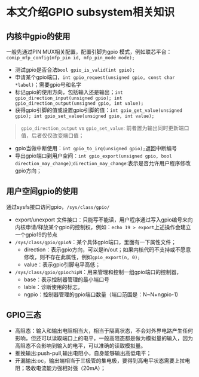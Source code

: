 # 本文介绍GPIO subsystem相关知识
## 内核中gpio的使用

一般先通过PIN MUX相关配置，配置引脚为gpio 模式，例如联芯平台：`comip_mfp_config(mfp_pin id, mfp_pin_mode mode);`

- 测试gpio是否合法`bool gpio_is_valid(int gpio);`
- 申请某个gpio端口，`int gpio_request(unsigned gpio, const char *label)`；需要gpio号和名字
- 标记gpio的使用方向，包括输入还是输出；`int gpio_direction_input(unsigned gpio); int gpio_direction_output(unsigned gpio, int value);`
- 获得gpio引脚的值或设置gpio引脚的值：`int gpio_get_value(unsigned gpio); int gpio_set_value(unsigned gpio, int value);`
> `gpio_direction_output` vs `gpio_set_value`: 前者置为输出同时更新端口值，后者仅仅改变端口值；
- gpio当做中断使用：`int gpio_to_irq(unsigned gpio);`返回中断编号
- 导出gpio端口到用户空间：`int gpio_export(unsigned gpio, bool direction_may_change)`;`direction_may_change`:表示是否允许用户程序修改gpio方向；
## 用户空间gpio的使用
通过sysfs接口访问gpio，`/sys/class/gpio/`
- export/unexport 文件接口：只能写不能读，用户程序通过写入gpio编号来向内核申请/释放某个gpio的控制权，例如：`echo 19 > export`上述操作会建立一个gpio19的节点
- `/sys/class/gpio/gpioN`：某个具体gpio端口，里面有一下属性文件；
    - direction：表示gpio方向，可以是in/out；如果内核代码不支持或不愿意修改，则不存在此属性，例如`gpio_export(n, 0);`
    - value：表示gpio引脚电平高低；
- `/sys/class/gpio/gpiochipN`：用来管理和控制一组gpio端口的控制器，
    - base：表示控制器管理的最小端口号
    - lable：诊断使用的标志，
    - ngpio：控制器管理的gpio端口数量（端口范围是：N~N+ngpio-1)
## GPIO三态
- 高阻态：输入和输出电阻相当大，相当于隔离状态，不会对外界电路产生任何影响，但还可以读取端口上的电平，一般高阻态都是做为模拟量的输入，因为高阻态不会影响到输入的电平，可以准确的读取模拟量。
- 推挽输出:push-pull,输出电阻小，自身能够输出高低电平；
- 开漏输出:oc，输出端相当于三极管的集电极，要得到高电平状态需要上拉电阻；吸收电流能力强相对强（20mA）；
